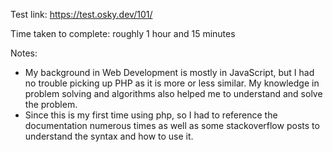 Test link: https://test.osky.dev/101/

Time taken to complete: roughly 1 hour and 15 minutes

Notes:

- My background in Web Development is mostly in JavaScript, but I had no trouble picking up PHP as it is more or less similar. My knowledge in problem solving and algorithms also helped me to understand and solve the problem.
- Since this is my first time using php, so I had to reference the documentation numerous times as well as some stackoverflow posts to understand the syntax and how to use it.

